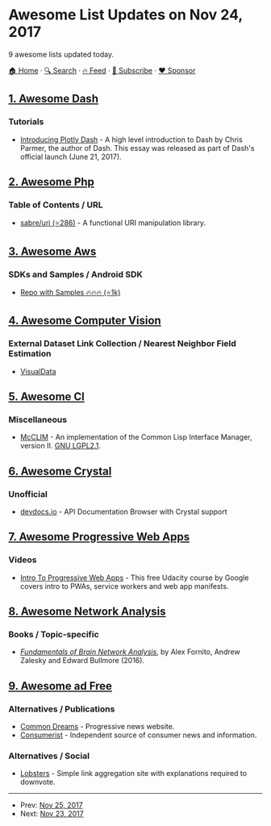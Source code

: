 # Awesome List Updates on Nov 24, 2017

9 awesome lists updated today.

[🏠 Home](/README.md) · [🔍 Search](https://www.trackawesomelist.com/search/) · [🔥 Feed](https://www.trackawesomelist.com/rss.xml) · [📮 Subscribe](https://trackawesomelist.us17.list-manage.com/subscribe?u=d2f0117aa829c83a63ec63c2f&id=36a103854c) · [❤️  Sponsor](https://github.com/sponsors/theowenyoung)



## [1. Awesome Dash](/content/ucg8j/awesome-dash/README.md)

### Tutorials

*   [Introducing Plotly Dash](https://medium.com/@plotlygraphs/introducing-dash-5ecf7191b503) - A high level introduction to Dash by Chris Parmer, the author of Dash. This essay was released as part of Dash's official launch (June 21, 2017).

## [2. Awesome Php](/content/ziadoz/awesome-php/README.md)

### Table of Contents / URL

*   [sabre/uri (⭐286)](https://github.com/sabre-io/uri) - A functional URI manipulation library.

## [3. Awesome Aws](/content/donnemartin/awesome-aws/README.md)

### SDKs and Samples / Android SDK

*   [Repo with Samples :fire::fire::fire: (⭐1k)](https://github.com/awslabs/aws-sdk-android-samples)

## [4. Awesome Computer Vision](/content/jbhuang0604/awesome-computer-vision/README.md)

### External Dataset Link Collection / Nearest Neighbor Field Estimation

*   [VisualData](http://www.visualdata.io/)

## [5. Awesome Cl](/content/CodyReichert/awesome-cl/README.md)

### Miscellaneous

*   [McCLIM](https://common-lisp.net/project/mcclim/) - An implementation of the Common Lisp Interface Manager, version II. [GNU LGPL2.1](http://www.gnu.org/licenses/old-licenses/lgpl-2.1.html).

## [6. Awesome Crystal](/content/veelenga/awesome-crystal/README.md)

### Unofficial

*   [devdocs.io](https://devdocs.io/crystal/) - API Documentation Browser with Crystal support

## [7. Awesome Progressive Web Apps](/content/TalAter/awesome-progressive-web-apps/README.md)

### Videos

*   [Intro To Progressive Web Apps](https://www.udacity.com/course/intro-to-progressive-web-apps--ud811) - This free Udacity course by Google covers intro to PWAs, service workers and web app manifests.

## [8. Awesome Network Analysis](/content/briatte/awesome-network-analysis/README.md)

### Books / Topic-specific

*   *[Fundamentals of Brain Network Analysis](https://www.elsevier.com/books/fundamentals-of-brain-network-analysis/fornito/978-0-12-407908-3)*, by Alex Fornito, Andrew Zalesky and Edward Bullmore (2016).

## [9. Awesome ad Free](/content/johnjago/awesome-ad-free/README.md)

### Alternatives / Publications

*   [Common Dreams](https://www.commondreams.org/) -  Progressive news website.
*   [Consumerist](https://consumerist.com/) - Independent source of consumer news and information.

### Alternatives / Social

*   [Lobsters](https://lobste.rs/) - Simple link aggregation site with explanations required to downvote.

---

- Prev: [Nov 25, 2017](/content/2017/11/25/README.md)
- Next: [Nov 23, 2017](/content/2017/11/23/README.md)